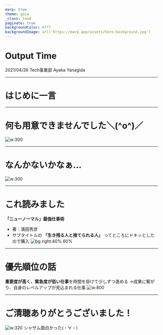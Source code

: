 ```yaml
---
marp: true
theme: gaia
_class: lead
paginate: true
backgroundColor: #fff
backgroundImage: url('https://marp.app/assets/hero-background.jpg')
---
```


# Output Time

2021/04/26
Tech事業部
Ayaka Yanagida

---

<!-- _class: lead -->
# はじめに一言

---
<!-- _class: lead -->
# 何も用意できませんでした＼(^o^)／

![w:300](https://2.bp.blogspot.com/-y7sTB4l8M0w/U2LuqBQ3KTI/AAAAAAAAfuk/bdQjgbOOI4c/s800/businesswoman3_tehe.png)

---

<!-- _class: lead -->
# なんかないかなぁ…

![w:300](https://2.bp.blogspot.com/-nMjuko9tXGc/Ut0BV0jJHkI/AAAAAAAAdW0/tRb8t3PEY28/s800/kangaeruhito.png)

---

# これ読みました
**「ニューノーマル」最強仕事術**
- 著：濱田秀彦
- サブタイトルの **「生き残る人と捨てられる人」** ってところにドキッとしたので購入
![bg right:40% 60%](https://cv.bkmkn.kodansha.co.jp/9784065215517/9784065215517_w.jpg)

---

# 優先順位の話

**重要度が高く、緊急度が低い仕事**を時間を掛けて少しずつ進める
→成果に繋がり、自身のレベルアップが見込まれる仕事
![w:800](https://www.morecareee.jp/media/wp-content/uploads/2020/05/matrics01.jpg)

---

<!-- _class: lead -->
# ご清聴ありがとうございました！
![w:320](https://iwiz-movies.c.yimg.jp/im_siggoUF3zNrCex2DLez18K3ELw---x680/c/movies/pict/p/p/40/0b/177833_01.jpg)
シャザム面白かった(・∀・)